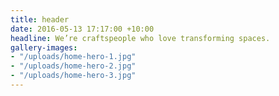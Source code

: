 ```yaml
---
title: header
date: 2016-05-13 17:17:00 +10:00
headline: We’re craftspeople who love transforming spaces.
gallery-images:
- "/uploads/home-hero-1.jpg"
- "/uploads/home-hero-2.jpg"
- "/uploads/home-hero-3.jpg"
---
```


